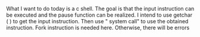 What I want to do today is a c shell. 
The goal is that the input instruction can be executed and the pause function can be realized. 
I intend to use getchar ( ) to get the input instruction. Then use " system call" to use the obtained instruction.
Fork instruction is needed here. Otherwise, there will be errors
